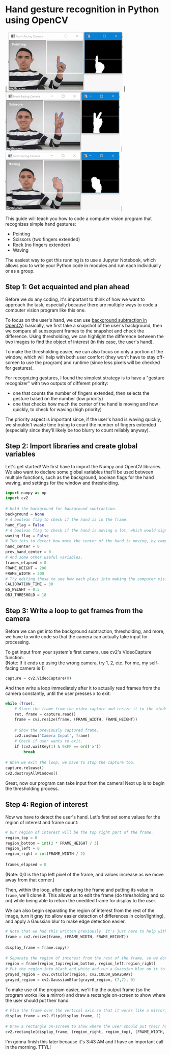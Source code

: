 # Hand gesture recognition in Python using OpenCV

| ![Pointing](media/pointing.gif)
| ![Scissors](media/scissors.gif)
| ![Waving](media/waving.gif) |  

This guide will teach you how to code a computer vision program that recognizes simple hand gestures:
- Pointing
- Scissors (two fingers extended)
- Rock (no fingers extended)
- Waving  

The easiest way to get this running is to use a Jupyter Notebook, which allows you to write your Python 
code in modules and run each individually or as a group.

## Step 1: Get acquainted and plan ahead
Before we do any coding, it's important to think of how we want to approach the task, especially 
because there are multiple ways to code a computer vision program like this one.  

To focus on the user's hand, we can use [background subtraction in OpenCV](https://docs.opencv.org/3.4/d1/dc5/tutorial_background_subtraction.html): basically, we first take a snapshot of the user's background, then we compare all subsequent 
frames to the snapshot and check the difference. Using thresholding, we can highlight the difference between the two images 
to find the object of interest (in this case, the user's hand).  

To make the thresholding easier, we can also focus on only a portion of the window, which will help with both user comfort 
(they won't have to stay off-screen to use the program) and runtime (since less pixels will be checked for gestures).

For recognizing gestures, I found the simplest strategy is to have a "gesture recognizer" with two outputs of different priority:
- one that counts the number of fingers extended, then selects the gesture based on the number (low priority)  
- one that checks how much the center of the hand is moving and how quickly, to check for waving (high priority)  

The priority aspect is important since, if the user's hand is waving quickly, we shouldn't waste time trying to 
count the number of fingers extended (especially since they'll likely be too blurry to count reliably anyway).  

## Step 2: Import libraries and create global variables  
Let's get started! We first have to import the Numpy and OpenCV libraries.  
We also want to declare some global variables that'll be used between multiple functions, such as 
the background, boolean flags for the hand waving, and settings for the window and thresholding.  

```python
import numpy as np
import cv2

# Hold the background for background subtraction.
background = None
# A boolean flag to check if the hand is in the frame.
hand_flag = False
# A boolean flag to check if the hand is moving a lot, which would signify waving.
waving_flag = False
# Two ints to detect how much the center of the hand is moving, by comparing them constantly.
hand_center = 0
prev_hand_center = 0
# And some other useful variables.
frames_elapsed = 0
FRAME_HEIGHT = 200
FRAME_WIDTH = 300
# Try editing these to see how each plays into making the computer vision system more reliable.
CALIBRATION_TIME = 30
BG_WEIGHT = 0.5
OBJ_THRESHOLD = 18
```

## Step 3: Write a loop to get frames from the camera  
Before we can get into the background subtraction, thresholding, and more, we have to write code 
so that the camera can actually take input for processing.  

To get input from your system's first camera, use cv2's VideoCapture function.  
(Note: If it ends up using the wrong camera, try 1, 2, etc. For me, my self-facing camera is 1)  
```python
capture = cv2.VideoCapture(0)
```

And then write a loop immediately after it to actually read frames from the camera constantly, until the user presses x to exit:  
```python
while (True):
    # Store the frame from the video capture and resize it to the window size.
    ret, frame = capture.read()
    frame = cv2.resize(frame, (FRAME_WIDTH, FRAME_HEIGHT))

    # Show the previously captured frame.
    cv2.imshow('Camera Input', frame)
    # Check if user wants to exit.
    if (cv2.waitKey(1) & 0xFF == ord('x'))
        break

# When we exit the loop, we have to stop the capture too.
capture.release()
cv2.destroyAllWindows()
```

Great, now our program can take input from the camera! Next up is to begin the thresholding process.

## Step 4: Region of interest  
Now we have to detect the user's hand. Let's first set some values for the region of interest and frame count:   

```python
# Our region of interest will be the top right part of the frame.
region_top = 0
region_bottom = int(2 * FRAME_HEIGHT / 3)
region_left = 0
region_right = int(FRAME_WIDTH / 2)

frames_elapsed = 0
```
(Note: 0,0 is the top left pixel of the frame, and values increase as we move away from that corner.)

Then, within the loop, after capturing the frame and putting its value in ```frame```, we'll clone it. 
This allows us to edit the frame (do thresholding and so on) while being able to return the unedited frame 
for display to the user.  

We can also begin separating the region of interest from the rest of the image, turn it gray (to allow easier 
detection of differences in color/lighting), and apply a Gaussian blur to make edge detection easier.

```python
# Note that we had this written previously. It's just here to help with placing the next lines.
frame = cv2.resize(frame, (FRAME_WIDTH, FRAME_HEIGHT))

display_frame = frame.copy()

# Separate the region of interest from the rest of the frame, so we don't process unneeded pixels.
region = frame[region_top:region_bottom, region_left:region_right]
# Put the region into black and white and run a Guassian blur on it to make edge detection easier.
grayed_region = cv2.cvtColor(region, cv2.COLOR_BGR2GRAY)
grayed_region = cv2.GaussianBlur(grayed_region, (7,7), 0)
```

To make use of the program easier, we'll flip the output frame (so the program works like a mirror) 
and draw a rectangle on-screen to show where the user should put their hand.  

```python
# Flip the frame over the vertical axis so that it works like a mirror, which is more intuitive to the user.
display_frame = cv2.flip(display_frame, 1)

# Draw a rectangle on-screen to show where the user should put their hand.
cv2.rectangle(display_frame, (region_right, region_top), (FRAME_WIDTH, region_bottom), (255,255,255), 2)
```

I'm gonna finish this later because it's 3:43 AM and I have an important call in the morning. TTYL!